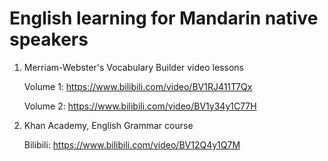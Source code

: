 # English learning for Mandarin native speakers

1. Merriam-Webster's Vocabulary Builder video lessons

    Volume 1: <https://www.bilibili.com/video/BV1RJ411T7Qx>

    Volume 2: <https://www.bilibili.com/video/BV1y34y1C77H>

2. Khan Academy, English Grammar course

    Bilibili: <https://www.bilibili.com/video/BV12Q4y1Q7M>
